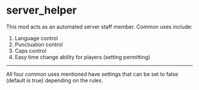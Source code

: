 # server_helper
This mod acts as an automated server staff member.
Common uses include:
1. Language control
2. Punctuation control
3. Caps control
4. Easy time change ability for players (setting permitting)
--------------------------
All four common uses mentioned have settings that can be set to false (default is true) depending on the rules.
